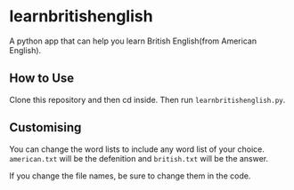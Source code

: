# learnbritishenglish
A python app that can help you learn British English(from American English).

## How to Use

Clone this repository and then cd inside. Then run `learnbritishenglish.py`.

## Customising

You can change the word lists to include any word list of your choice. `american.txt` will be the defenition and `british.txt` will be the answer.

If you change the file names, be sure to change them in the code.

